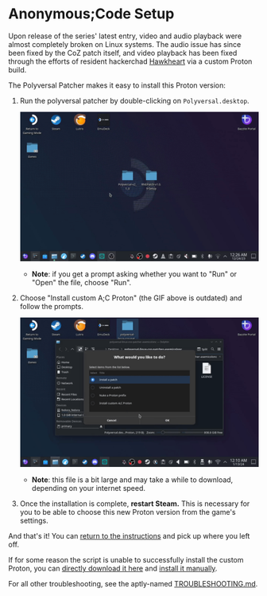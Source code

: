 # Anonymous;Code Setup

Upon release of the series' latest entry, video and audio playback were almost completely broken on Linux systems. The audio issue has since been fixed by the CoZ patch itself, and video playback has been fixed through the efforts of resident hackerchad [Hawkheart](https://github.com/ValveSoftware/Proton/issues/7083#issuecomment-1872481780) via a custom Proton build.

The Polyversal Patcher makes it easy to install this Proton version:

1. Run the polyversal patcher by double-clicking on `Polyversal.desktop`.

   ![A gif of how to run the script](/assets/gif/run.gif "Running the script")

   - **Note**: if you get a prompt asking whether you want to "Run" or "Open" the file, choose "Run".

1. Choose "Install custom A;C Proton" (the GIF above is outdated) and follow the prompts.

   ![Selecting the A;C Proton installation](/assets/gif/ac-proton.gif "Starting the custom Proton install process")

   - **Note**: this file is a bit large and may take a while to download, depending on your internet speed.

1. Once the installation is complete, **restart Steam.** This is necessary for you to be able to choose this new Proton version from the game's settings.

And that's it! You can [return to the instructions](/README.md#setup) and pick up where you left off.

If for some reason the script is unable to successfully install the custom Proton, you can [directly download it here](https://github.com/CommitteeOfZero/ProtonGE-AC/releases/download/1.0.0/protonge-anonymouscode.tar.gz) and [install it manually](https://github.com/GloriousEggroll/proton-ge-custom#installation).

For all other troubleshooting, see the aptly-named [TROUBLESHOOTING.md](/docs/TROUBLESHOOTING.md).
